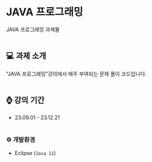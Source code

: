 # JAVA 프로그래밍
JAVA 프로그래밍 과제물
<br><br>

## 💻 과제 소개
"JAVA 프로그래밍"강의에서 매주 부여되는 문제 풀이 코드입니다.
<br><br>

## ⌚ 강의 기간
- 23.09.01 - 23.12.21
<br><br>

### ⚙️ 개발환경
- Eclipse (`Java 11`)
<br><br>
